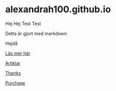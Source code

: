 # alexandrah100.github.io
Hej
Hej
Test
Test

Detta är gjort med markdown

Hejdå

[Läs mer här](/read-more)

[Artiklar](/articles)

[Thanks](/thank-you)

[Purchase](/purchase-complete)
